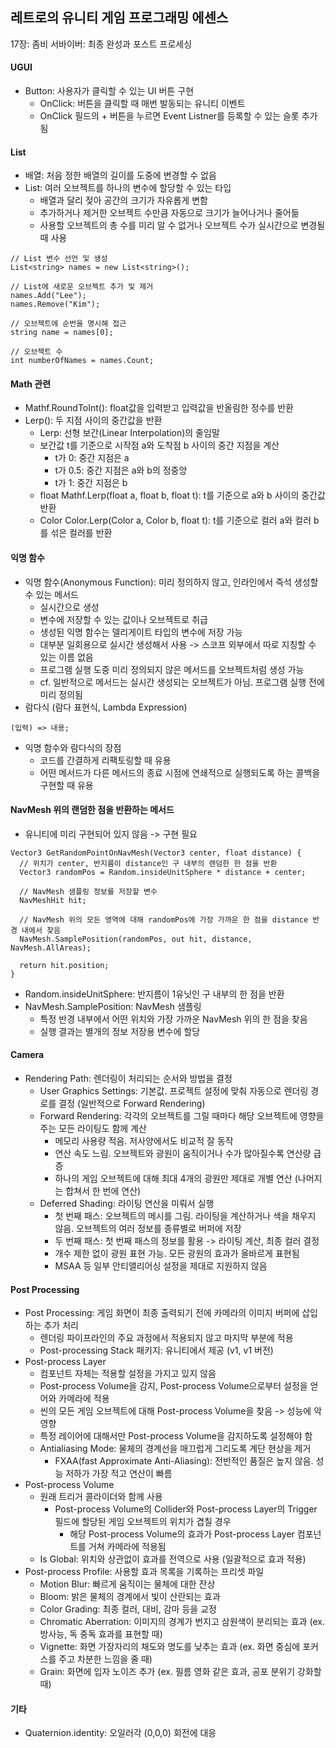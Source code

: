 ## 레트로의 유니티 게임 프로그래밍 에센스

17장: 좀비 서바이버: 최종 완성과 포스트 프로세싱

#### UGUI

- Button: 사용자가 클릭할 수 있는 UI 버튼 구현
  - OnClick: 버튼을 클릭할 때 매번 발동되는 유니티 이벤트
  - OnClick 필드의 + 버튼을 누르면 Event Listner를 등록할 수 있는 슬롯 추가됨
   
#### List

- 배열: 처음 정한 배열의 길이를 도중에 변경할 수 없음
- List: 여러 오브젝트를 하나의 변수에 할당할 수 있는 타입
  - 배열과 달리 젖아 공간의 크기가 자유롭게 변함
  - 추가하거나 제거한 오브젝트 수만큼 자동으로 크기가 늘어나거나 줄어듦
  - 사용할 오브젝트의 총 수를 미리 알 수 없거나 오브젝트 수가 실시간으로 변경될 때 사용
 
```
// List 변수 선언 및 생성
List<string> names = new List<string>();

// List에 새로운 오브젝트 추가 및 제거
names.Add("Lee");
names.Remove("Kim");

// 오브젝트에 순번을 명시해 접근
string name = names[0];

// 오브젝트 수
int numberOfNames = names.Count;
```

#### Math 관련

- Mathf.RoundToInt(): float값을 입력받고 입력값을 반올림한 정수를 반환
- Lerp(): 두 지점 사이의 중간값을 반환
  - Lerp: 선형 보간(Linear Interpolation)의 줄임말
  - 보간값 t를 기준으로 시작점 a와 도착점 b 사이의 중간 지점을 계산
    - t가 0: 중간 지점은 a
    - t가 0.5: 중간 지점은 a와 b의 정중앙
    - t가 1: 중간 지점은 b
  - float Mathf.Lerp(float a, float b, float t): t를 기준으로 a와 b 사이의 중간값 반환
  - Color Color.Lerp(Color a, Color b, float t): t를 기준으로 컬러 a와 컬러 b를 섞은 컬러를 반환
 
#### 익명 함수

- 익명 함수(Anonymous Function): 미리 정의하지 않고, 인라인에서 즉석 생성할 수 있는 메서드
  - 실시간으로 생성
  - 변수에 저장할 수 있는 값이나 오브젝트로 취급
  - 생성된 익명 함수는 델리게이트 타입의 변수에 저장 가능
  - 대부분 일회용으로 실시간 생성해서 사용 -> 스코프 외부에서 따로 지칭할 수 있는 이름 없음
  - 프로그램 실행 도중 미리 정의되지 않은 메서드를 오브젝트처럼 생성 가능
  - cf. 일반적으로 메서드는 실시간 생성되는 오브젝트가 아님. 프로그램 실행 전에 미리 정의됨
- 람다식 (람다 표현식, Lambda Expression)

```
(입력) => 내용;
```

- 익명 함수와 람다식의 장점
  - 코드를 간결하게 리팩토링할 때 유용
  - 어떤 메서드가 다른 메서드의 종료 시점에 연쇄적으로 실행되도록 하는 콜백을 구현할 때 유용

#### NavMesh 위의 랜덤한 점을 반환하는 메서드

- 유니티에 미리 구현되어 있지 않음 -> 구현 필요

```
Vector3 GetRandomPointOnNavMesh(Vector3 center, float distance) {
  // 위치가 center, 반지름이 distance인 구 내부의 랜덤한 한 점을 반환
  Vector3 randomPos = Random.insideUnitSphere * distance + center;

  // NavMesh 샘플링 정보를 저장할 변수
  NavMeshHit hit;

  // NavMesh 위의 모든 영역에 대해 randomPos에 가장 가까운 한 점을 distance 반경 내에서 찾음
  NavMesh.SamplePosition(randomPos, out hit, distance, NavMesh.AllAreas);

  return hit.position;
}
```

- Random.insideUnitSphere: 반지름이 1유닛인 구 내부의 한 점을 반환
- NavMesh.SamplePosition: NavMesh 샘플링
  - 특정 반경 내부에서 어떤 위치와 가장 가까운 NavMesh 위의 한 점을 찾음
  - 실행 결과는 별개의 정보 저장용 변수에 할당
 
#### Camera

- Rendering Path: 렌더링이 처리되는 순서와 방법을 결정
  - User Graphics Settings: 기본값. 프로젝트 설정에 맞춰 자동으로 렌더링 경로를 결정 (일반적으로 Forward Rendering)
  - Forward Rendering: 각각의 오브젝트를 그릴 때마다 해당 오브젝트에 영향을 주는 모든 라이팅도 함께 계산
    - 메모리 사용량 적음. 저사양에서도 비교적 잘 동작
    - 연산 속도 느림. 오브젝트와 광원이 움직이거나 수가 많아질수록 연산량 급증
    - 하나의 게임 오브젝트에 대해 최대 4개의 광원만 제대로 개별 연산 (나머지는 합쳐서 한 번에 연산)
  - Deferred Shading: 라이팅 연산을 미뤄서 실행
    - 첫 번째 패스: 오브젝트의 메시를 그림. 라이팅을 계산하거나 색을 채우지 않음. 오브젝트의 여러 정보를 종류별로 버퍼에 저장
    - 두 번째 패스: 첫 번째 패스의 정보를 활용 -> 라이팅 계산, 최종 컬러 결정
    - 개수 제한 없이 광원 표현 가능. 모든 광원의 효과가 올바르게 표현됨
    - MSAA 등 일부 안티앨리어싱 설정을 제대로 지원하지 않음
   
#### Post Processing

- Post Processing: 게임 화면이 최종 출력되기 전에 카메라의 이미지 버퍼에 삽입하는 추가 처리
  - 렌더링 파이프라인의 주요 과정에서 적용되지 않고 마지막 부분에 적용
  - Post-processing Stack 패키지: 유니티에서 제공 (v1, v1 버전)
- Post-process Layer
  - 컴포넌트 자체는 적용할 설정을 가지고 있지 않음
  - Post-process Volume을 감지, Post-process Volume으로부터 설정을 얻어와 카메라에 적용
  - 씬의 모든 게임 오브젝트에 대해 Post-process Volume을 찾음 -> 성능에 악영향
  - 특정 레이어에 대해서만 Post-process Volume을 감지하도록 설정해야 함
  - Antialiasing Mode: 물체의 경계선을 매끄럽게 그리도록 계단 현상을 제거
    - FXAA(fast Approximate Anti-Aliasing): 전반적인 품질은 높지 않음. 성능 저하가 가장 적고 연산이 빠름
- Post-process Volume
  - 원래 트리거 콜라이더와 함께 사용
    - Post-process Volume의 Collider와 Post-process Layer의 Trigger 필드에 할당된 게임 오브젝트의 위치가 겹칠 경우
      - 해당 Post-process Volume의 효과가 Post-process Layer 컴포넌트를 거쳐 카메라에 적용됨
  - Is Global: 위치와 상관없이 효과를 전역으로 사용 (일괄적으로 효과 적용)
- Post-process Profile: 사용할 효과 목록을 기록하는 프리셋 파일
  - Motion Blur: 빠르게 움직이는 물체에 대한 잔상
  - Bloom: 밝은 물체의 경계에서 빛이 산란되는 효과
  - Color Grading: 최종 컬러, 대비, 감마 등을 교정
  - Chromatic Aberration: 이미지의 경계가 번지고 삼원색이 분리되는 효과 (ex. 방사능, 독 중독 효과를 표현할 때)
  - Vignette: 화면 가장자리의 채도와 명도를 낮추는 효과 (ex. 화면 중심에 포커스를 주고 차분한 느낌을 줄 때)
  - Grain: 화면에 입자 노이즈 추가 (ex. 필름 영화 같은 효과, 공포 분위기 강화할 때)

#### 기타

- Quaternion.identity: 오일러각 (0,0,0) 회전에 대응

